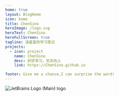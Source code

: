 ```yaml
---
home: true
layout: BlogHome
icon: home
title: ChenSino
heroImage: /logo.svg
heroText: ChenSino
heroFullScreen: true
tagline: 洛星星的学习笔记
projects:
  - icon: project
    name: ChenSino
    desc: 好好学习，天天向上
    link: https://ChenSino.github.io

footer: Give me a chance,I can surprise the word!
---
```


![JetBrains Logo (Main) logo](https://resources.jetbrains.com/storage/products/company/brand/logos/jb_beam.png)